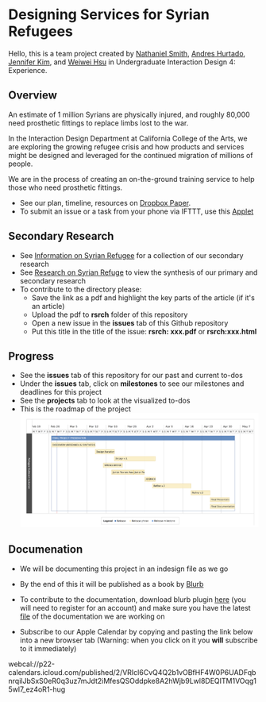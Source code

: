 # Designing Services for Syrian Refugees

Hello, this is a team project created by [Nathaniel Smith](http://nathanielsmith.io), [Andres Hurtado](https://www.andreshurtadodesign.com/), [Jennifer Kim](http://kim-jennifer.squarespace.com/about/), and [Weiwei Hsu](http://www.weiweihsu.com/#/) in Undergraduate Interaction Design 4: Experience.

## Overview
An estimate of 1 million Syrians are physically injured, and roughly 80,000 need prosthetic fittings to replace limbs lost to the war.

In the Interaction Design Department at California College of the Arts, we are exploring the growing refugee crisis and how products and services might be designed and leveraged for the continued migration of millions of people.

We are in the process of creating an on-the-ground training service to help those who need prosthetic fittings.

* See our plan, timeline, resources on [Dropbox Paper](https://paper.dropbox.com/doc/Syrian-Refugee-FAULwhXWjvTNnYETJrq2x).
* To submit an issue or a task from your phone via IFTTT, use this [Applet](https://ifttt.com/applets/197941p)

## Secondary Research

* See [Information on Syrian Refugee](http://www.weiweihsu.com/syrianrefugee/info.html) for a collection of our secondary research
* See [Research on Syrian Refuge](http://www.weiweihsu.com/syrianrefugee/synthesis.html) to view the synthesis of our primary and secondary research
* To contribute to the directory please:
  * Save the link as a pdf and highlight the key parts of the article (if it's an article)
  * Upload the pdf to **rsrch** folder of this repository
  * Open a new issue in the **issues** tab of this Github repository
  * Put this title in the title of the issue: **rsrch: xxx.pdf** or **rsrch:xxx.html**


## Progress

* See the **issues** tab of this repository for our past and current to-dos
* Under the **issues** tab, click on **milestones** to see our milestones and deadlines for this project
* See the **projects** tab to look at the visualized to-dos
* This is the roadmap of the project
![Roadmap](assets/img/roadmap.png)

## Documenation

* We will be documenting this project in an indesign file as we go
* By the end of this it will be published as a book by [Blurb](http://www.blurb.com/)
* To contribute to the documentation, download blurb plugin [here](http://www.blurb.com/indesign-plugin) (you will need to register for an account) and make sure you have the latest [file](https://drive.google.com/a/cca.edu/file/d/0B6wVPZACLMW7Y3h2dUx3dDJHaDA/view?usp=sharing) of the documentation we are working on

* Subscribe to our Apple Calendar by copying and pasting the link below into a new browser tab (Warning: when you click on it you **will** subscribe to it immediately)

webcal://p22-calendars.icloud.com/published/2/VRIcl6CvQ4Q2b1vOBfHF4W0P6UADFqbnrqilJbSxS0eR0q3uz7mJdt2iMfesQSOddpke8A2hWjb9Lwl8DEQITM1VOqg15wl7_ez4oR1-hug

